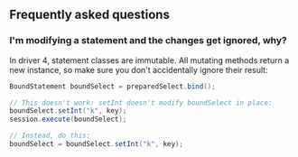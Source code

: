 ## Frequently asked questions

### I'm modifying a statement and the changes get ignored, why?

In driver 4, statement classes are immutable. All mutating methods return a new instance, so make
sure you don't accidentally ignore their result:

```java
BoundStatement boundSelect = preparedSelect.bind();

// This doesn't work: setInt doesn't modify boundSelect in place:
boundSelect.setInt("k", key);
session.execute(boundSelect);

// Instead, do this:
boundSelect = boundSelect.setInt("k", key);
```